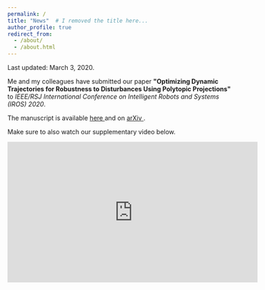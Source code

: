 ```yaml
---
permalink: /
title: "News"  # I removed the title here...
author_profile: true
redirect_from: 
  - /about/
  - /about.html
---
```


Last updated: March 3, 2020.

Me and my colleagues have submitted our paper **"Optimizing Dynamic Trajectories for Robustness to Disturbances Using Polytopic Projections"** to *IEEE/RSJ International Conference on Intelligent Robots and Systems (IROS) 2020*.

<p>The manuscript is available <a href="{{ site.url | append: site.baseurl | append: "/files/ferrolho2020optimizing.pdf" }}">here <i class="fas fa-file-pdf"></i></a> and on <a href="https://arxiv.org/abs/2003.00609">arXiv <i class="fas fa-globe"></i></a>.</p>

Make sure to also watch our supplementary video below.

<iframe width="560" height="315" src="https://www.youtube.com/embed/KK-ZCWsEGGg" frameborder="0" allow="accelerometer; autoplay; encrypted-media; gyroscope; picture-in-picture" allowfullscreen></iframe>

